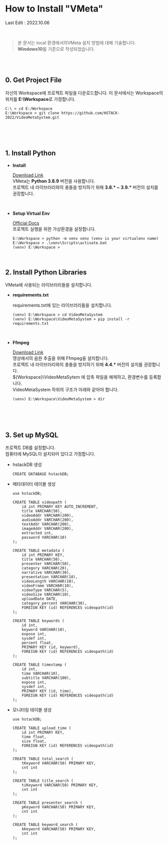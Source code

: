 



# How to Install "VMeta"

Last Edit : 2022.10.06

<br/>

> 본 문서는 local 환경에서의VMeta 설치 방법에 대해 기술합니다. <br/>
> <b>Windows10</b>를 기준으로 작성되었습니다.

<br/>
<br/>

## 0. Get Project File

자신의 Workspace에 프로젝트 파일을 다운로드합니다.
이 문서에서는 Workspace의 위치를 <b>E:\Workspace</b>로 가정합니다.
```
C:\ > cd E:/Workspace
E:\Workspace > git clone https://github.com/HSTACK-2022/VideoMetaSystem.git
```

<br/>
<br/>
<br/>


## 1. Install Python

- <b>Install</b>

	<a href = "https://www.python.org/downloads/release/python-389/">Download Link</a><br/>
	VMeta는 <b>Python 3.8.9</b> 버전을 사용합니다.<br/>
	프로젝트 내 라이브러리와의 충돌을 방지하기 위해 <b>3.8.* ~ 3.9.*</b> 버전의 설치를 권장합니다.
	
<br/>	

- <b>Setup Virtual Env</b>

	<a href = "https://docs.python.org/ko/3/library/venv.html">Official Docs</a><br/>
	프로젝트 실행을 위한 가상환경을 설정합니다.<br/>
	```
	E:\Workspace > python -m venv venv (venv is your virtualenv name)
	E:\Workspace > .\venv\Scripts\activate.bat
	(venv) E:\Workspace >
	```
	
<br/>


## 2. Install Python Libraries

VMeta에 사용되는 라이브러리들을 설치합니다.


- <b>requirements.txt</b>

	requirements.txt에 있는 라이브러리들을 설치합니다.
	```
	(venv) E:\Workspace > cd VideoMetaSystem
	(venv) E:\Workspace\VideoMetaSystem > pip install -r requirements.txt
	```
	
<br/>

- <b>Ffmpeg</b>

	<a href = "https://ffmpeg.org/download.html#releases">Download Link</a><br/>
	영상에서의 음원 추출을 위해 Ffmpeg을 설치합니다.<br/>
	프로젝트 내 라이브러리와의 충돌을 방지하기 위해 <b>4.4.*</b> 버전의 설치를 권장합니다.<br/>
	${Workspace}\VideoMetaSytem 에 압축 파일을 해제하고, 환경변수를 등록합니다.<br/>
	VideoMetaSystem 하위의 구조가 아래와 같아야 합니다.
	```
	(venv) E:\Workspace\VideoMetaSystem > dir
	```
	
<br/>
<br/>
<br/>


## 3. Set up MySQL

프로젝트 DB를 설정합니다.<br/>
컴퓨터에 MySQL이 설치되어 있다고 가정합니다.<br/>

- hstackDB 생성 <br/>
	```
	CREATE DATABASE hstackDB;
	```

- 메타데이터 테이블 생성 <br/>
	```
	use hstackDB;
	
	CREATE TABLE videopath (
		id int PRIMARY KEY AUTO_INCREMENT,
		title VARCHAR(50),
		videoAddr VARCHAR(200),
		audioAddr VARCHAR(200),
		textAddr VARCHAR(200),
		imageAddr VARCHAR(200),
		extracted int,
		password VARCHAR(10)
	);

	CREATE TABLE metadata (
		id int PRIMARY KEY,
		title VARCHAR(50),
		presenter VARCHAR(50),
		category VARCHAR(20),
		narrative VARCHAR(30),
		presentation VARCHAR(10),
		videoLength VARCHAR(10),
		videoFrame VARCHAR(10),
		videoType VARCHAR(5),
		videoSize VARCHAR(10),
		uploadDate DATE,
		category_percent VARCHAR(30),
		FOREIGN KEY (id) REFERENCES videopath(id)
	);

	CREATE TABLE keywords (
		id int,
		keyword VARCHAR(10),
		expose int,
		sysdef int,
		percent float,
		PRIMARY KEY (id, keyword),
		FOREIGN KEY (id) REFERENCES videopath(id)
	);

	CREATE TABLE timestamp (
		id int,
		time VARCHAR(10),
		subtitle VARCHAR(100),
		expose int,
		sysdef int,
		PRIMARY KEY (id, time),
		FOREIGN KEY (id) REFERENCES videopath(id)
	);
	```
	
- 모니터링 테이블 생성 <br/>
	```
	use hstackDB;

	CREATE TABLE upload_time (
		id int PRIMARY KEY,
		time float,
		size float,
		FOREIGN KEY (id) REFERENCES videopath(id)
	);

	CREATE TABLE total_search (
		tKeyword VARCHAR(50) PRIMARY KEY,
		cnt int
	);

	CREATE TABLE title_search (
		tiKeyword VARCHAR(50) PRIMARY KEY,
		cnt int
	);

	CREATE TABLE presenter_search (
		pKeyword VARCHAR(50) PRIMARY KEY,
		cnt int
	);

	CREATE TABLE keyword_search (
		kKeyword VARCHAR(50) PRIMARY KEY,
		cnt int
	);
	```

<br/>
<br/>
<br/>